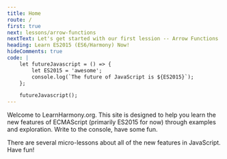 ```yaml
---
title: Home
route: /
first: true
next: lessons/arrow-functions
nextText: Let's get started with our first lession -- Arrow Functions
heading: Learn ES2015 (ES6/Harmony) Now!
hideComments: true
code: |
    let futureJavascript = () => {
        let ES2015 = 'awesome';
        console.log(`The future of JavaScript is ${ES2015}`);
    };

    futureJavascript();
---
```


Welcome to LearnHarmony.org.  This site is designed to help you learn the new features of ECMAScript (primarily ES2015 for now) through examples and exploration. Write to the console, have some fun.

There are several micro-lessons about all of the new features in JavaScript.  Have fun!